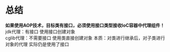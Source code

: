  # 总结
**如果使用AOP技术，目标类有接口，必须使用接口类型接收IoC容器中代理组件！**
jdk代理：有接口        使用接口创建对象     
cglib代理：不需要接口   使用类直接创建对象  本质：对类进行继承后，对子类进行对象的代理 实际仍是使用了接口

